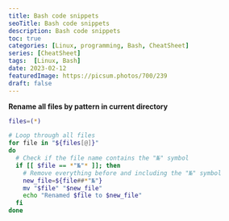 ```yaml
---
title: Bash code snippets
seoTitle: Bash code snippets
description: Bash code snippets
toc: true
categories: [Linux, programming, Bash, CheatSheet]
series: [CheatSheet]
tags:  [Linux, Bash]
date: 2023-02-12
featuredImage: https://picsum.photos/700/239
draft: false
---
```



**Rename all files by pattern in current directory**

```sh
files=(*)

# Loop through all files
for file in "${files[@]}"
do
  # Check if the file name contains the "№" symbol
  if [[ $file == *"№"* ]]; then
    # Remove everything before and including the "№" symbol
    new_file=${file##*"№"}
    mv "$file" "$new_file"
    echo "Renamed $file to $new_file"
  fi
done
```
